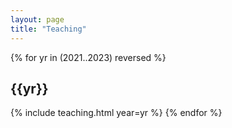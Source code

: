 ```yaml
---
layout: page
title: "Teaching"
---
```


<!-- I coordinate the <a href="https://study.unimelb.edu.au/find/courses/graduate/master-of-data-science/">Master of Data Science</a> degree, alongside <a href="https://findanexpert.unimelb.edu.au/display/person600991">Howard Bondell</a>. -->

{% for yr in (2021..2023) reversed %}
## {{yr}}
{% include teaching.html year=yr %}
{% endfor %}

